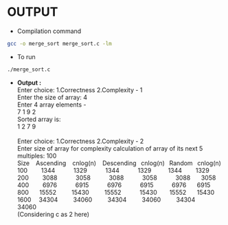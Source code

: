 # OUTPUT

- Compilation command
```bash
gcc -o merge_sort merge_sort.c -lm
```
- To run
```bash
./merge_sort.c
```
- **Output :**\
Enter choice: 1.Correctness 2.Complexity - 1\
Enter the size of array: 4\
Enter 4 array elements -\
7 1 9 2\
Sorted array is:\
1 2 7 9 \
\
Enter choice: 1.Correctness 2.Complexity - 2\
Enter size of array for complexity calculation of array of its next 5 multiples: 100\
Size &ensp; Ascending &ensp;	cnlog(n) &ensp;	Descending	&ensp;cnlog(n)	&ensp;Random&ensp;	cnlog(n)\
100	&emsp;&emsp;1344	&emsp;&ensp;&emsp;	1329	&emsp;&emsp;&ensp;	1344	&emsp;&emsp;&ensp;	1329&ensp;&emsp;&emsp;		1344	&ensp;&ensp;&emsp;1329\
200	&emsp;&emsp;3088	&emsp;&ensp;&emsp;	3058	&emsp;&ensp;&emsp;	3088	&emsp;&ensp;&emsp;	3058	&emsp;&ensp;&emsp;	3088	&ensp;&ensp;&ensp;3058\
400	&emsp;&emsp;6976	&emsp;&ensp;&emsp;	6915	&emsp;&ensp;&emsp;	6976	&emsp;&ensp;&emsp;	6915	&emsp;&ensp;&emsp;	6976	&ensp;&ensp;&ensp;6915\
800&ensp;&emsp;	15552	&ensp;&ensp;&emsp;	15430	&ensp;&ensp;&emsp;	15552	&emsp;&ensp;&emsp;	15430	&ensp;&emsp;	15552&ensp;&ensp;&ensp;	15430\
1600	&ensp;&ensp;34304	&ensp;&ensp;&emsp;	34060	&emsp;&ensp;&ensp;	34304	&ensp;&ensp;&emsp;	34060	&emsp;&ensp;&ensp;	34304	&ensp;&ensp;&ensp;34060\
(Considering c as 2 here)
